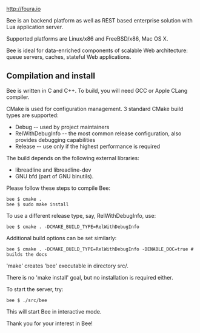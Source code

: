 
http://foura.io

Bee is an backend platform as well as REST based enterprise solution with Lua application server.



Supported platforms are Linux/x86 and FreeBSD/x86, Mac OS X.

Bee is ideal for data-enriched components of
scalable Web architecture: queue servers, caches,
stateful Web applications.

## Compilation and install

Bee is written in C and C++.
To build, you will need GCC or Apple CLang compiler.

CMake is used for configuration management.
3 standard CMake build types are supported:
 * Debug -- used by project maintainers
 * RelWithDebugInfo -- the most common release configuration,
 also provides debugging capabilities
 * Release -- use only if the highest performance is required

The build depends on the following external libraries:

- libreadline and libreadline-dev
- GNU bfd (part of GNU binutils).

Please follow these steps to compile Bee:


    bee $ cmake .
    bee $ sudo make install

To use a different release type, say, RelWithDebugInfo, use:

    bee $ cmake . -DCMAKE_BUILD_TYPE=RelWithDebugInfo

Additional build options can be set similarly:

    bee $ cmake . -DCMAKE_BUILD_TYPE=RelWithDebugInfo -DENABLE_DOC=true # builds the docs

'make' creates 'bee' executable in directory src/.

There is no 'make install' goal, but no installation
is required either.

To start the server, try:

    bee $ ./src/bee

This will start Bee in interactive mode.



Thank you for your interest in Bee!
